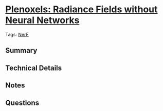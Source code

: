 



# [Plenoxels: Radiance Fields without Neural Networks](https://arxiv.org/abs/2112.05131)


Tags: [NerF](tags/nerf.md)
## Summary

## Technical Details

## Notes

## Questions
